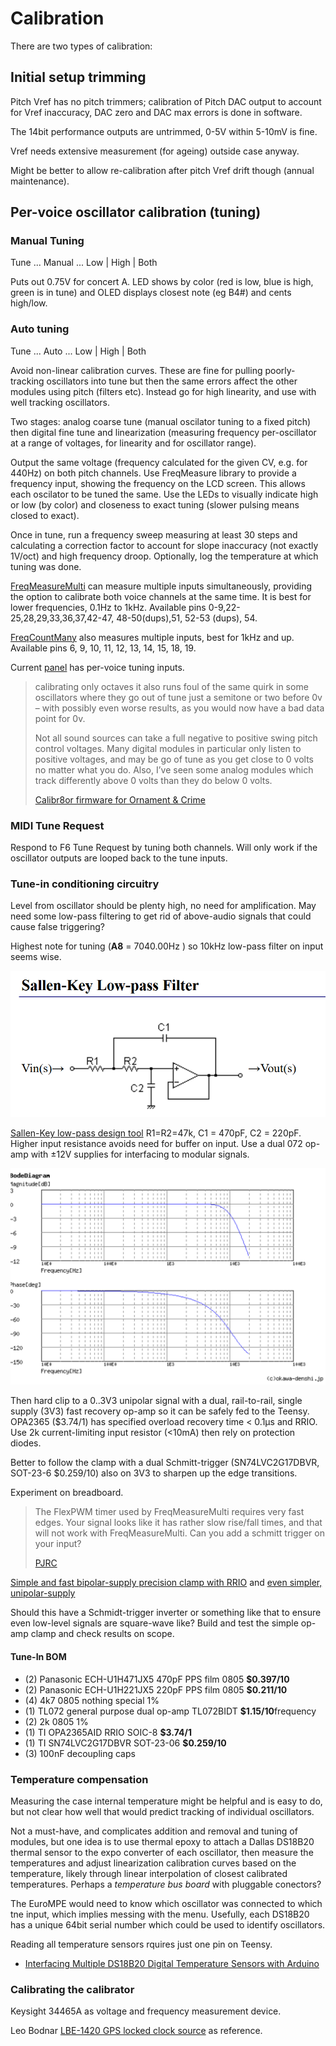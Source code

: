 # Calibration

There are two types of calibration:

## Initial setup trimming

Pitch Vref has no pitch trimmers; calibration of Pitch DAC output to account for Vref inaccuracy, DAC zero and DAC max errors is done in software.

The 14bit performance outputs are untrimmed, 0-5V within 5-10mV is fine.

Vref needs extensive measurement (for ageing) outside case anyway.

Might be better to allow re-calibration after pitch Vref drift though (annual maintenance).

## Per-voice oscillator calibration (tuning)

### Manual Tuning

Tune ... Manual ... Low | High | Both

Puts out 0.75V for concert A. LED shows by color (red is low, blue is high, green is in tune) and OLED displays closest note (eg B4#) and cents high/low.

### Auto tuning

Tune ... Auto ... Low | High | Both

Avoid non-linear calibration curves. These are fine for pulling poorly-tracking oscillators into tune but then the same errors affect the other modules using pitch (filters etc). Instead go for high linearity, and use with well tracking oscillators.

Two stages: analog coarse tune (manual oscilator tuning to a fixed pitch) then digital fine tune and linearization (measuring frequency per-oscillator at a range of voltages, for linearity and for oscillator range).

Output the same voltage (frequency calculated for the given CV, e.g. for 440Hz) on both  pitch channels. Use FreqMeasure library to provide a frequency input, showing the frequency on the LCD screen. This allows each oscilator to be tuned the same. Use the LEDs to visually indicate high or low (by color) and closeness to exact tuning (slower pulsing means closed to exact).

Once in tune, run a frequency sweep measuring at least 30 steps and calculating a correction factor to account for slope inaccuracy (not exactly 1V/oct) and high frequency droop. Optionally, log the temperature at which tuning was done.

[FreqMeasureMulti](https://github.com/PaulStoffregen/FreqMeasureMulti) can measure multiple inputs simultaneously, providing the option to calibrate both voice channels at the same time. It is best for lower frequencies, 0.1Hz to 1kHz. Available pins 0-9,22-25,28,29,33,36,37,42-47, 48-50(dups),51, 52-53 (dups), 54.

[FreqCountMany](https://github.com/PaulStoffregen/FreqCountMany) also measures multiple inputs, best for 1kHz and up. Available pins 6, 9, 10, 11, 12, 13, 14, 15, 18, 19.

Current [panel](./Panel.md) has per-voice tuning inputs.

> calibrating only octaves it also runs foul of the same quirk in some oscillators where they go out of tune just a semitone or two before 0v – with possibly even worse results, as you would now have a bad data point for 0v.
>
> Not all sound sources can take a full negative to positive swing pitch control voltages. Many digital modules in particular only listen to positive voltages, and may be go of tune as you get close to 0 volts no matter what you do. Also, I’ve seen some analog modules which track differently above 0 volts than they do below 0 volts.
>
> [Calibr8or firmware for Ornament & Crime](https://learningmodular.com/calibr8or/)

### MIDI Tune Request

Respond to F6 Tune Request by tuning both channels. Will only work if the oscillator outputs are looped back to the tune inputs.

### Tune-in conditioning circuitry

Level from oscillator should be plenty high, no need for amplification. May need some low-pass filtering to get rid of above-audio signals that could cause false triggering?

Highest note for tuning (**A8** = 7040.00Hz ) so 10kHz low-pass filter on input seems wise.

![sallen-key](./img/sallen-key-schematic.png)

[Sallen-Key low-pass design tool](http://sim.okawa-denshi.jp/en/OPstool.php) R1=R2=47k, C1 = 470pF, C2 = 220pF. Higher input resistance avoids need for buffer on input. Use a dual 072 op-amp with ±12V supplies for interfacing to modular signals.

![response](./img/sallen-key-response.png)

Then hard clip to a 0..3V3 unipolar signal with a dual, rail-to-rail, single supply (3V3) fast recovery op-amp so it can be safely fed to the Teensy. OPA2365 ($3.74/1) has specified overload recovery time < 0.1μs and RRIO. Use 2k current-limiting input resistor (<10mA) then rely on protection diodes.

Better to follow the clamp with a dual Schmitt-trigger (SN74LVC2G17DBVR, SOT-23-6 $0.259/10) also on 3V3 to sharpen up the edge transitions.

Experiment on breadboard.

> The FlexPWM timer used by FreqMeasureMulti requires very fast edges. Your signal looks like it has rather slow rise/fall times, and that will not work with FreqMeasureMulti. Can you add a schmitt trigger on your input?
>
> [PJRC](https://forum.pjrc.com/index.php?threads/teensy-4-1freqmeasuremulti-library.75304/#post-345574)


[Simple and fast bipolar-supply precision clamp with RRIO](https://www.eevblog.com/forum/projects/limiting-op-amp-output/msg441564/#msg441564) and [even simpler, unipolar-supply](https://www.eevblog.com/forum/projects/limiting-op-amp-output/msg732673/#msg732673)

Should this have a Schmidt-trigger inverter or something like that to ensure even low-level signals are square-wave like? Build and test the simple op-amp clamp and check results on scope.

#### Tune-In BOM

- (2) Panasonic ECH-U1H471JX5 470pF PPS film 0805 **$0.397/10**
- (2) Panasonic ECH-U1H221JX5 220pF PPS film 0805 **$0.211/10**
- (4) 4k7 0805 nothing special 1%
- (1) TL072 general purpose dual op-amp TL072BIDT **$1.15/10**frequency
- (2) 2k 0805 1%
- (1) TI OPA2365AID RRIO SOIC-8 **$3.74/1**
- (1) TI SN74LVC2G17DBVR SOT-23-06 **$0.259/10**
- (3) 100nF decoupling caps

### Temperature compensation

Measuring the case internal temperature might be helpful and is easy to do, but not clear how well that would predict tracking of individual oscillators.

Not a must-have, and complicates addition and removal and tuning of modules, but one idea is to use thermal epoxy to attach a Dallas DS18B20 thermal sensor to the expo converter of each oscillator, then measure the temperatures and adjust linearization calibration curves based on the temperature, likely through linear interpolation of closest calibrated temperatures. Perhaps a _temperature bus board_ with pluggable conectors?

The EuroMPE would need to know which oscillator was connected to which tne input, which implies messing with the menu. Usefully, each DS18B20 has a unique 64bit serial number which could be used to identify oscillators.

Reading all temperature sensors rquires just one pin on Teensy.

 - [Interfacing Multiple DS18B20 Digital Temperature Sensors with Arduino](https://lastminuteengineers.com/multiple-ds18b20-arduino-tutorial/)


### Calibrating the calibrator

Keysight 34465A as voltage and frequency measurement device.

Leo Bodnar [LBE-1420 GPS locked clock source](https://www.leobodnar.com/shop/index.php?main_page=product_info&cPath=107&products_id=393&zenid=fef464de4ee6cf4f24df5e55bba72372) as reference.
